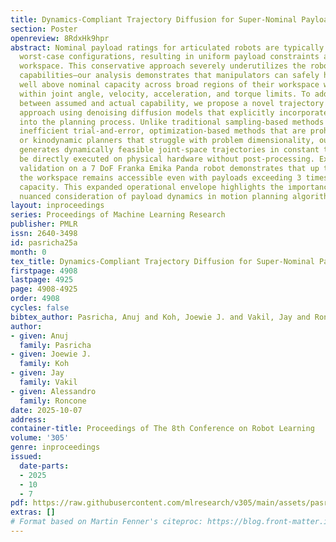 ```yaml
---
title: Dynamics-Compliant Trajectory Diffusion for Super-Nominal Payload Manipulation
section: Poster
openreview: 8RdxHk9hpr
abstract: Nominal payload ratings for articulated robots are typically derived from
  worst-case configurations, resulting in uniform payload constraints across the entire
  workspace. This conservative approach severely underutilizes the robot’s inherent
  capabilities—our analysis demonstrates that manipulators can safely handle payloads
  well above nominal capacity across broad regions of their workspace while staying
  within joint angle, velocity, acceleration, and torque limits. To address this gap
  between assumed and actual capability, we propose a novel trajectory generation
  approach using denoising diffusion models that explicitly incorporates payload constraints
  into the planning process. Unlike traditional sampling-based methods that rely on
  inefficient trial-and-error, optimization-based methods that are prohibitively slow,
  or kinodynamic planners that struggle with problem dimensionality, our approach
  generates dynamically feasible joint-space trajectories in constant time that can
  be directly executed on physical hardware without post-processing. Experimental
  validation on a 7 DoF Franka Emika Panda robot demonstrates that up to 67.6% of
  the workspace remains accessible even with payloads exceeding 3 times the nominal
  capacity. This expanded operational envelope highlights the importance of a more
  nuanced consideration of payload dynamics in motion planning algorithms.
layout: inproceedings
series: Proceedings of Machine Learning Research
publisher: PMLR
issn: 2640-3498
id: pasricha25a
month: 0
tex_title: Dynamics-Compliant Trajectory Diffusion for Super-Nominal Payload Manipulation
firstpage: 4908
lastpage: 4925
page: 4908-4925
order: 4908
cycles: false
bibtex_author: Pasricha, Anuj and Koh, Joewie J. and Vakil, Jay and Roncone, Alessandro
author:
- given: Anuj
  family: Pasricha
- given: Joewie J.
  family: Koh
- given: Jay
  family: Vakil
- given: Alessandro
  family: Roncone
date: 2025-10-07
address:
container-title: Proceedings of The 8th Conference on Robot Learning
volume: '305'
genre: inproceedings
issued:
  date-parts:
  - 2025
  - 10
  - 7
pdf: https://raw.githubusercontent.com/mlresearch/v305/main/assets/pasricha25a/pasricha25a.pdf
extras: []
# Format based on Martin Fenner's citeproc: https://blog.front-matter.io/posts/citeproc-yaml-for-bibliographies/
---
```

